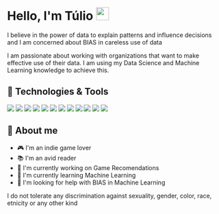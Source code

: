# Hello, I'm Túlio <img src="https://raw.githubusercontent.com/MartinHeinz/MartinHeinz/master/wave.gif" width="30px" height="30px" />

I believe in the power of data to explain patterns and influence decisions and I am concerned about BIAS in careless use of data

I am passionate about working with organizations that want to make effective use of their data. I am using my Data Science and Machine Learning knowledge to achieve this.

## 🔧 Technologies & Tools
![](https://img.shields.io/badge/Code-Python-informational?style=flat&logo=python&logoColor=white&color=2bbc8a)
![](https://img.shields.io/badge/Tools-PostgreSQL-informational?style=flat&logo=PostgreSQL&logoColor=white&color=2bbc8a)
![](https://img.shields.io/badge/Tools-MySQL-informational?style=flat&logo=MySQL&logoColor=white&color=2bbc8a)
![](https://img.shields.io/badge/Tools-MongoDB-informational?style=flat&logo=MongoDB&logoColor=white&color=2bbc8a)
![](https://img.shields.io/badge/Tools-Jupyter-informational?style=flat&logo=Jupyter&logoColor=white&color=2bbc8a)
![](https://img.shields.io/badge/Tools-pandas-informational?style=flat&logo=pandas&logoColor=white&color=2bbc8a)
![](https://img.shields.io/badge/Tools-scikitlearn-informational?style=flat&logo=scikitlearn&logoColor=white&color=2bbc8a)
![](https://img.shields.io/badge/Tools-Docker-informational?style=flat&logo=docker&logoColor=white&color=2bbc8a)
![](https://img.shields.io/badge/Tools-ApacheHadoop-informational?style=flat&logo=ApacheHadoop&logoColor=white&color=2bbc8a)
![](https://img.shields.io/badge/Tools-ApacheHive-informational?style=flat&logo=ApacheHive&logoColor=white&color=2bbc8a)
![](https://img.shields.io/badge/Tools-ApacheSpark-informational?style=flat&logo=ApacheSpark&logoColor=white&color=2bbc8a)
![](https://img.shields.io/badge/OS-Linux-informational?style=flat&logo=linux&logoColor=white&color=2bbc8a)

## 🔧 About me
- 🎮 I'm an indie game lover
- 📚 I'm an avid reader
- 🔭 I'm currently working on Game Recomendations
- 🌱 I'm currently learning Machine Learning
- 🤔 I'm looking for help with BIAS in Machine Learning

I do not tolerate any discrimination against sexuality, gender, color, race,  etnicity or any other kind

<!-- ## &#x1f4c8; GitHub Stats


<a href="https://github.com/tuliof91/tuliof91">
  <img align="center" src="https://github-readme-stats.vercel.app/api/top-langs/?username=tuliof91&hide=java,html,tex&title_color=ffffff&text_color=c9cacc&icon_color=2bbc8a&bg_color=1d1f21&langs_count=3" />
</a>
<a href="https://github.com/tuliof91/tuliof91">
  <img align="center" src="https://github-readme-stats.vercel.app/api?username=tuliof91&show_icons=true&line_height=27&count_private=true&title_color=ffffff&text_color=c9cacc&icon_color=2bbc8a&bg_color=1d1f21" alt="Tulio" />
</a>

<a href="https://github.com/MartinHeinz/python-project-blueprint">
  <img align="center" src="https://github-readme-stats.vercel.app/api/pin/?username=MartinHeinz&repo=python-project-blueprint&title_color=ffffff&text_color=c9cacc&icon_color=2bbc8a&bg_color=1d1f21" />
</a>


<a href="https://github.com/MartinHeinz/go-project-blueprint">
  <img align="center" src="https://github-readme-stats.vercel.app/api/pin/?username=MartinHeinz&repo=go-project-blueprint&title_color=ffffff&text_color=c9cacc&icon_color=2bbc8a&bg_color=1d1f21" />
</a>    
-->

<!-- Resources -->
<!-- Icons: https://simpleicons.org/ -->
<!-- GitHub Stats: https://github.com/anuraghazra/github-readme-stats -->
<!-- Emojis: https://emojipedia.org/emoji/ -->
<!-- HTML Emojis: https://www.fileformat.info/index.htm -->
<!-- Shields: https://shields.io/ -->
<!-- Awesome GitHub Profile README: https://github.com/abhisheknaiidu/awesome-github-profile-readme -->

<!--
**tuliof91/tuliof91** is a ✨ _special_ ✨ repository because its `README.md` (this file) appears on your GitHub profile.
-->
